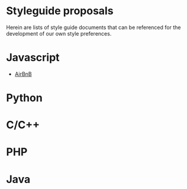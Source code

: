 # Styleguide proposals

Herein are lists of style guide documents that can be referenced
for the development of our own style preferences.

# Javascript

* [AirBnB](https://raw.githubusercontent.com/airbnb/javascript/master/README.md)

# Python

# C/C++

# PHP

# Java

